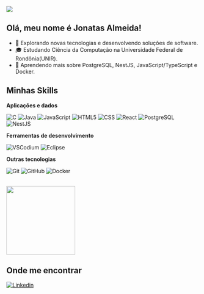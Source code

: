 ![](https://komarev.com/ghpvc/?username=iuricode&color=006bed)

## Olá, meu nome é Jonatas Almeida!

- 🤔 Explorando novas tecnologias e desenvolvendo soluções de software.
- 🎓 Estudando Ciência da Computaçâo na Universidade Federal de Rondônia(UNIR).
- 🌱 Aprendendo mais sobre PostgreSQL, NestJS, JavaScript/TypeScript e Docker.

## Minhas Skills

**Aplicações e dados**

![C](https://img.shields.io/badge/-C++-333333?style=flat&logo=C%2B%2B&logoColor=00599C)
![Java](https://img.shields.io/badge/-Java-333333?style=flat&logo=Java&logoColor=007396)
![JavaScript](https://img.shields.io/badge/-JavaScript-333333?style=flat&logo=javascript)
![HTML5](https://img.shields.io/badge/-HTML5-333333?style=flat&logo=HTML5)
![CSS](https://img.shields.io/badge/-CSS-333333?style=flat&logo=CSS3&logoColor=1572B6)
![React](https://img.shields.io/badge/-React-333333?style=flat&logo=react)
![PostgreSQL](https://img.shields.io/badge/-MySQL-333333?style=flat&logo=postgresql)
![NestJS](https://img.shields.io/badge/-React-333333?style=flat&logo=nestjs)


**Ferramentas de desenvolvimento**

![VSCodium](https://img.shields.io/badge/-Visual%20Studio%20Code-333333?style=flat&logo=vscodium)
![Eclipse](https://img.shields.io/badge/-Eclipse-333333?style=flat&logo=eclipse-ide&logoColor=2C2255)

**Outras tecnologias**

![Git](https://img.shields.io/badge/-Git-333333?style=flat&logo=git)
![GitHub](https://img.shields.io/badge/-GitHub-333333?style=flat&logo=github)
![Docker](https://img.shields.io/badge/-Docker-333333?style=flat&logo=docker)


<br/>

<a href="https://github.com/iuricode" title="Perfil do Iuri">
  <img height="180em" src="https://github-readme-stats.vercel.app/api?username=JonatasVi&theme=dracula&show_icons=true" />
</a>



## Onde me encontrar

[![Linkedin](https://img.shields.io/badge/-username-blue?style=flat-square&logo=Linkedin&logoColor=white&link=www.linkedin.com/in/jonatas-almeida-barros)](www.linkedin.com/in/jonatas-almeida-barros)
